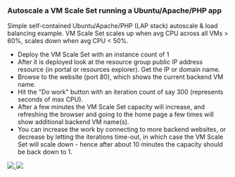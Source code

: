 ### Autoscale a VM Scale Set running a Ubuntu/Apache/PHP app ###

Simple self-contained Ubuntu/Apache/PHP (LAP stack) autoscale & load balancing example. VM Scale Set scales up when avg CPU across all VMs > 60%, scales down when avg CPU < 50%.

- Deploy the VM Scale Set with an instance count of 1 
- After it is deployed look at the resource group public IP address resource (in portal or resources explorer). Get the IP or domain name.
- Browse to the website (port 80), which shows the current backend VM name.
- Hit the "Do work" button with an iteration count of say 300 (represents seconds of max CPU).
- After a few minutes the VM Scale Set capacity will increase, and refreshing the browser and going to the home page a few times will show additional backend VM name(s).
- You can increase the work by connecting to more backend websites, or decrease by letting the iterations time-out, in which case the VM Scale Set will scale down - hence after about 10 minutes the capacity should be back down to 1.


<a href="https://portal.azure.com/#create/Microsoft.Template/uri/https%3A%2F%2Fraw.githubusercontent.com%2Fazure%2Fazure-quickstart-templates%2Fmaster%2F201-vmss-lapstack-autoscale%2Fazuredeploy.json" target="_blank">
    <img src="http://azuredeploy.net/deploybutton.png"/>
</a>
<a href="http://armviz.io/#/?load=https%3A%2F%2Fraw.githubusercontent.com%2FAzure%2Fazure-quickstart-templates%2Fmaster%2F201-vmss-lapstack-autoscale%2Fazuredeploy.json" target="_blank">
    <img src="http://armviz.io/visualizebutton.png"/>
</a>
